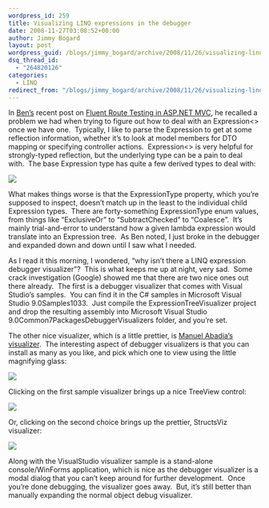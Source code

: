 ```yaml
---
wordpress_id: 259
title: Visualizing LINQ expressions in the debugger
date: 2008-11-27T03:08:52+00:00
author: Jimmy Bogard
layout: post
wordpress_guid: /blogs/jimmy_bogard/archive/2008/11/26/visualizing-linq-expressions-in-the-debugger.aspx
dsq_thread_id:
  - "264820126"
categories:
  - LINQ
redirect_from: "/blogs/jimmy_bogard/archive/2008/11/26/visualizing-linq-expressions-in-the-debugger.aspx/"
---
```

In [Ben’s](http://flux88.com/) recent post on [Fluent Route Testing in ASP.NET MVC](http://flux88.com/blog/fluent-route-testing-in-asp-net-mvc/), he recalled a problem we had when trying to figure out how to deal with an Expression<> once we have one.&#160; Typically, I like to parse the Expression to get at some reflection information, whether it’s to look at model members for DTO mapping or specifying controller actions.&#160; Expression<> is very helpful for strongly-typed reflection, but the underlying type can be a pain to deal with.&#160; The base Expression type has quite a few derived types to deal with:

![](http://grabbagoftimg.s3.amazonaws.com/expression_derived.png)

What makes things worse is that the ExpressionType property, which you’re supposed to inspect, doesn’t match up in the least to the individual child Expression types.&#160; There are forty-something ExpressionType enum values, from things like “ExclusiveOr” to “SubtractChecked” to “Coalesce”.&#160; It’s mainly trial-and-error to understand how a given lambda expression would translate into an Expression tree.&#160; As Ben noted, I just broke in the debugger and expanded down and down until I saw what I needed.

As I read it this morning, I wondered, “why isn’t there a LINQ expression debugger visualizer”?&#160; This is what keeps me up at night, very sad.&#160; Some crack investigation (Google) showed me that there are two nice ones out there already.&#160; The first is a debugger visualizer that comes with Visual Studio’s samples.&#160; You can find it in the C# samples in <Program Files>Microsoft Visual Studio 9.0Samples1033.&#160; Just compile the ExpressionTreeVisualizer project and drop the resulting assembly into <Program Files>Microsoft Visual Studio 9.0Common7PackagesDebuggerVisualizers folder, and you’re set.

The other nice visualizer, which is a little prettier, is [Manuel Abadia’s visualizer](http://www.manuelabadia.com/blog/PermaLink,guid,9160035f-490f-46bd-ab55-516b5c7545af.aspx).&#160; The interesting aspect of debugger visualizers is that you can install as many as you like, and pick which one to view using the little magnifying glass:

 ![](http://grabbagoftimg.s3.amazonaws.com/expression_mag.png)

Clicking on the first sample visualizer brings up a nice TreeView control:

 ![](http://grabbagoftimg.s3.amazonaws.com/expression_vs.png)

Or, clicking on the second choice brings up the prettier, StructsViz visualizer:

 ![](http://grabbagoftimg.s3.amazonaws.com/expression_sv.png)

Along with the VisualStudio visualizer sample is a stand-alone console/WinForms application, which is nice as the debugger visualizer is a modal dialog that you can’t keep around for further development.&#160; Once you’re done debugging, the visualizer goes away.&#160; But, it’s still better than manually expanding the normal object debug visualizer.&#160;